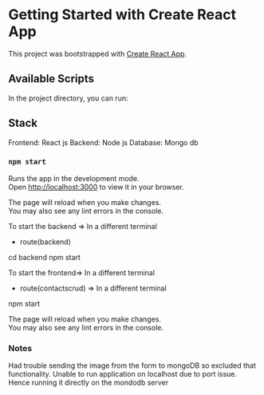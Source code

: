 # Getting Started with Create React App

This project was bootstrapped with [Create React App](https://github.com/facebook/create-react-app).

## Available Scripts

In the project directory, you can run:

## Stack

Frontend: React js
Backend: Node js
Database: Mongo db

### `npm start`

Runs the app in the development mode.\
Open [http://localhost:3000](http://localhost:3000) to view it in your browser.

The page will reload when you make changes.\
You may also see any lint errors in the console.

To start the backend => In a different terminal

* route(backend)

cd backend
npm start

To start the frontend=> In a different terminal

* route(contactscrud) => In a different terminal

npm start


The page will reload when you make changes.\
You may also see any lint errors in the console.


### Notes
Had trouble sending the image from the form to mongoDB so excluded that functionality.
Unable to run application on localhost due to port issue. Hence running it directly on the mondodb server